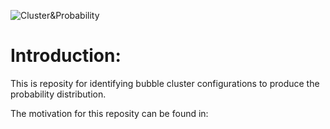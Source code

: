 ![Cluster&Probability](https://raw.githubusercontent.com/chinchangkuo/RICNN_Cluster_classification/master/New_1.png)
# Introduction:
This is reposity for identifying bubble cluster configurations to produce the probability distribution.

The motivation for this reposity can be found in:
